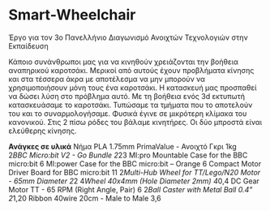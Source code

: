 # Smart-Wheelchair
Έργο για τον 3ο Πανελλήνιο Διαγωνισμό Ανοιχτών Τεχνολογιών στην Εκπαίδευση

Κάποιο συνάνθρωποι μας για να κινηθούν χρειάζονται την βοήθεια αναπηρικού καροτσάκι. Μερικοί από αυτούς έχουν προβλήματα κίνησης και στα τέσσερα άκρα με αποτέλεσμα να μην μπορούν να χρησιμοποιήσουν μόνη τους ένα καροτσάκι. Η κατασκευή μας προσπαθεί να δώσει λύση στο πρόβλημα αυτό. 
Με τη βοήθεια ενός 3d εκτυπωτή κατασκευάσαμε το καροτσάκι. Τυπώσαμε τα τμήματα που το αποτελούν του και το συναρμολογήσαμε. Φυσικά έγινε σε μικρότερη κλίμακα του κανονικού. 
Στις 2 πίσω ρόδες του βάλαμε κινητήρες. Οι δύο μπροστά είναι ελεύθερης κίνησης.

<b>Ανάγκες σε υλικά</b>
Νήμα PLA 1.75mm PrimaValue - Ανοιχτό Γκρι 1kg 				
2*BBC Micro:bit V2 - Go Bundle 							2*23
MI:pro Mountable Case for the BBC micro:bit					6
MI:power Case for the BBC micro:bit – Orange				6
Compact Motor Driver Board for BBC micro:bit				11
2*Multi-Hub Wheel for TT/Lego/N20 Motor - 65mm Diameter 	2*2
4*Wheel 40x4mm (Hole Diameter 2mm)					4*0,4
DC Gear Motor TT - 65 RPM (Right Angle, Pair)			6
2*Ball Caster with Metal Ball 0.4"							2*1,20
Ribbon 40wire 20cm - Male to Male	3,6
